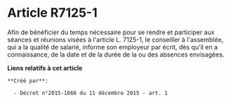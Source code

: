 # Article R7125-1

Afin de bénéficier du temps nécessaire pour se rendre et participer aux séances et réunions visées à l'article L. 7125-1, le
conseiller à l'assemblée, qui a la qualité de salarié, informe son employeur par écrit, dès qu'il en a connaissance, de la
date et de la durée de la ou des absences envisagées.

**Liens relatifs à cet article**

	**Créé par**:

	  - Décret n°2015-1666 du 11 décembre 2015 - art. 1
